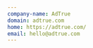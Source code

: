 ```yaml
---
company-name: AdTrue
domain: adtrue.com
home: https://adtrue.com/
email: hello@adtrue.com
---
```




